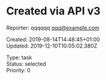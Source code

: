 # Created via API v3

Reporter: qqqqqq <qqq@example.com>  

Created: 2019-08-14T14:48:45+01:00  
Updated: 2019-12-10T10:05:02.380Z

Type: task  
Status: selected  
Priority: 0
